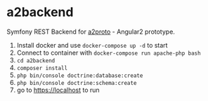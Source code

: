 a2backend
=========

Symfony REST Backend for [a2proto](https://github.com/mickaelmarchal/a2proto) - Angular2 prototype.

1. Install docker and use `docker-compose up -d` to start
2. Connect to container with `docker-compose run apache-php bash`
3. `cd a2backend`
4. `composer install`
5. `php bin/console doctrine:database:create`
6. `php bin/console doctrine:schema:create`
7. go to [https://localhost](https://localhost) to run



